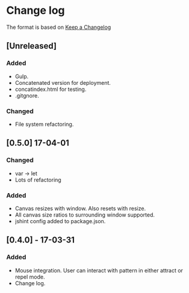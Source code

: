 # Change log

The format is based on [Keep a Changelog](http://keepachangelog.com/)

## [Unreleased]

### Added
- Gulp.
- Concatenated version for deployment.
- concatindex.html for testing.
- .gitgnore.

### Changed
- File system refactoring.

## [0.5.0] 17-04-01
### Changed
- var -> let
- Lots of refactoring

### Added
- Canvas resizes with window. Also resets with resize.
- All canvas size ratios to surrounding window supported.
- jshint config added to package.json.

## [0.4.0] - 17-03-31

### Added
- Mouse integration. User can interact with pattern in either attract or repel mode.
- Change log.

